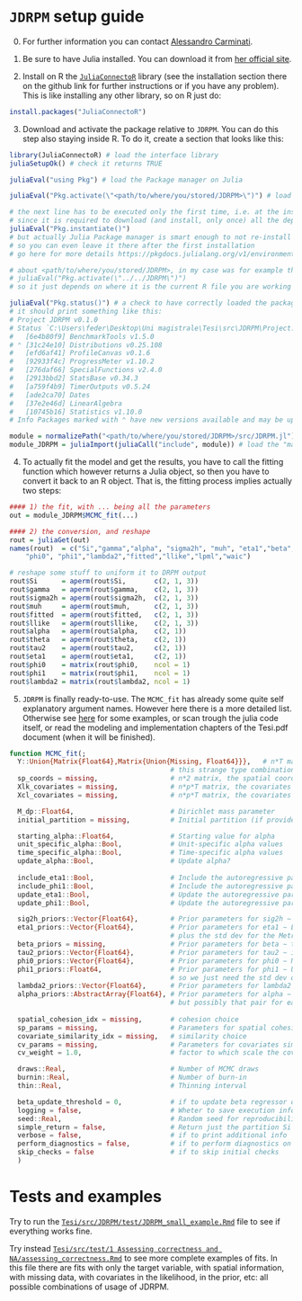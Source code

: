 # `JDRPM` setup guide
0. For further information you can contact [Alessandro Carminati](https://github.com/AleCarminati).
1. Be sure to have Julia installed. You can download it from [her official site](https://julialang.org/downloads/).

2. Install on R the [`JuliaConnectoR`](https://github.com/stefan-m-lenz/JuliaConnectoR) library (see the installation section there on the github link for further instructions or if you have any problem). This is like installing any other library, so on R just do:
```R
install.packages("JuliaConnectoR")
```

3. Download and activate the package relative to `JDRPM`. You can do this step also staying inside R. To do it, create a section that looks like this:
```R
library(JuliaConnectoR) # load the interface library
juliaSetupOk() # check it returns TRUE

juliaEval("using Pkg") # load the Package manager on Julia

juliaEval("Pkg.activate(\"<path/to/where/you/stored/JDRPM>\")") # load the JDRPM pacakge

# the next line has to be executed only the first time, i.e. at the installation
# since it is required to download (and install, only once) all the depdendencies
juliaEval("Pkg.instantiate()") 
# but actually Julia Package manager is smart enough to not re-install everything,
# so you can even leave it there after the first installation
# go here for more details https://pkgdocs.julialang.org/v1/environments/

# about <path/to/where/you/stored/JDRPM>, in my case was for example this:
# juliaEval("Pkg.activate(\"../../JDRPM\")")
# so it just depends on where it is the current R file you are working on

juliaEval("Pkg.status()") # a check to have correctly loaded the package;
# it should print something like this:
# Project JDRPM v0.1.0
# Status `C:\Users\feder\Desktop\Uni magistrale\Tesi\src\JDRPM\Project.toml`
#   [6e4b80f9] BenchmarkTools v1.5.0
# ⌃ [31c24e10] Distributions v0.25.108
#   [efd6af41] ProfileCanvas v0.1.6
#   [92933f4c] ProgressMeter v1.10.2
#   [276daf66] SpecialFunctions v2.4.0
#   [2913bbd2] StatsBase v0.34.3
#   [a759f4b9] TimerOutputs v0.5.24
#   [ade2ca70] Dates
#   [37e2e46d] LinearAlgebra
#   [10745b16] Statistics v1.10.0
# Info Packages marked with ⌃ have new versions available and may be upgradable.

module = normalizePath("<path/to/where/you/stored/JDRPM>/src/JDRPM.jl") # locate the "main" file
module_JDRPM = juliaImport(juliaCall("include", module)) # load the "main" file
```
4. To actually fit the model and get the results, you have to call the fitting function which however returns a Julia object, so then you have to convert it back to an R object. That is, the fitting process implies actually two steps:
```R
#### 1) the fit, with ... being all the parameters
out = module_JDRPM$MCMC_fit(...) 

#### 2) the conversion, and reshape
rout = juliaGet(out)
names(rout)  = c("Si","gamma","alpha", "sigma2h", "muh", "eta1","beta","theta", "tau2", 
    "phi0", "phi1","lambda2","fitted","llike","lpml","waic")

# reshape some stuff to uniform it to DRPM output
rout$Si      = aperm(rout$Si,       c(2, 1, 3))
rout$gamma   = aperm(rout$gamma,    c(2, 1, 3))
rout$sigma2h = aperm(rout$sigma2h,  c(2, 1, 3))
rout$muh     = aperm(rout$muh,      c(2, 1, 3))
rout$fitted  = aperm(rout$fitted,   c(2, 1, 3))
rout$llike   = aperm(rout$llike,    c(2, 1, 3))
rout$alpha   = aperm(rout$alpha,    c(2, 1))
rout$theta   = aperm(rout$theta,    c(2, 1))
rout$tau2    = aperm(rout$tau2,     c(2, 1))
rout$eta1    = aperm(rout$eta1,     c(2, 1))
rout$phi0    = matrix(rout$phi0,    ncol = 1)
rout$phi1    = matrix(rout$phi1,    ncol = 1)
rout$lambda2 = matrix(rout$lambda2, ncol = 1)
```

5. `JDRPM` is finally ready-to-use. The `MCMC_fit` has already some quite self explanatory argument names. However here there is a more detailed list. Otherwise see [here](#tests-and-examples) for some examples, or scan trough the julia code itself, or read the modeling and implementation chapters of the Tesi.pdf document (when it will be finished).
```julia
function MCMC_fit(;
  Y::Union{Matrix{Float64},Matrix{Union{Missing, Float64}}},   # n*T matrix, the observed values
                                        # this strange type combination to allow missing data entries
  sp_coords = missing,                  # n*2 matrix, the spatial coordinates
  Xlk_covariates = missing,             # n*p*T matrix, the covariates to include in the likelihood
  Xcl_covariates = missing,             # n*p*T matrix, the covariates to include in the clustering process

  M_dp::Float64,                        # Dirichlet mass parameter
  initial_partition = missing,          # Initial partition (if provided)

  starting_alpha::Float64,              # Starting value for alpha
  unit_specific_alpha::Bool,            # Unit-specific alpha values
  time_specific_alpha::Bool,            # Time-specific alpha values
  update_alpha::Bool,                   # Update alpha?
  
  include_eta1::Bool,                   # Include the autoregressive part of eta1?
  include_phi1::Bool,                   # Include the autoregressive part of phi1?
  update_eta1::Bool,                    # Update the autoregressive part of eta1?
  update_phi1::Bool,                    # Update the autoregressive part of phi1?

  sig2h_priors::Vector{Float64},        # Prior parameters for sig2h ∼ invGamma(a_sigma,b_sigma)
  eta1_priors::Vector{Float64},         # Prior parameters for eta1 ∼ Laplace(0,b) so it's the scale parameter b
                                        # plus the std dev for the Metropolis update trough N(μ=eta1_old,σ=mhsig_eta1)
  beta_priors = missing,                # Prior parameters for beta ∼ the mean vector and the s^2 param in fron of the Id matrix
  tau2_priors::Vector{Float64},         # Prior parameters for tau2 ∼ invGamma(a_tau, b_tau)
  phi0_priors::Vector{Float64},         # Prior parameters for phi0 ∼ N(μ=m0,σ^2=s0^2)
  phi1_priors::Float64,                 # Prior parameters for phi1 ∼ U(-1,1)
                                        # so we just need the std dev of the Metropolis update trough N(μ=phi1_old,σ=mhsig_phi1)
  lambda2_priors::Vector{Float64},      # Prior parameters for lambda2 ∼ invGamma(a_lambda, b_lambda)
  alpha_priors::AbstractArray{Float64}, # Prior parameters for alpha ∼ Beta(a_alpha, b_alpha)
                                        # but possibly that pair for each unit j, that's why the abstract array
  
  spatial_cohesion_idx = missing,       # cohesion choice
  sp_params = missing,                  # Parameters for spatial cohesion functions
  covariate_similarity_idx = missing,   # similarity choice
  cv_params = missing,                  # Parameters for covariates similarity functions
  cv_weight = 1.0,                      # factor to which scale the covariate similarity values

  draws::Real,                          # Number of MCMC draws
  burnin::Real,                         # Number of burn-in
  thin::Real,                           # Thinning interval

  beta_update_threshold = 0,            # if to update beta regressor only after some iterates
  logging = false,                      # Wheter to save execution infos to log file
  seed::Real,                           # Random seed for reproducibility
  simple_return = false,                # Return just the partition Si
  verbose = false,                      # if to print additional info
  perform_diagnostics = false,          # if to perform diagnostics on the fit
  skip_checks = false                   # if to skip initial checks
  )
```

# Tests and examples
Try to run the [`Tesi/src/JDRPM/test/JDRPM_small_example.Rmd`](https://github.com/federicomor/Tesi/blob/main/src/JDRPM/test/JDRPM_small_example.Rmd) file to see if everything works fine.   

Try instead [`Tesi/src/test/1 Assessing correctness and NA/assessing_correctness.Rmd`](<https://github.com/federicomor/Tesi/blob/main/src/test/1 Assessing correctness and NA/assessing_correctness.Rmd>) to see more complete examples of fits. In this file there are fits with only the target variable, with spatial information, with missing data, with covariates in the likelihood, in the prior, etc: all possible combinations of usage of JDRPM.
